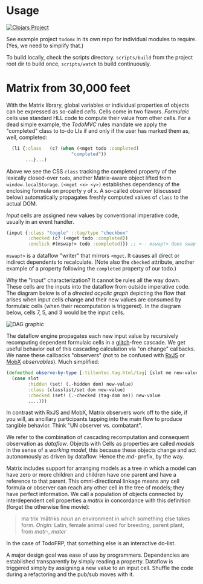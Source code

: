 # Usage

[![Clojars Project](https://img.shields.io/clojars/v/com.tiltontec/matrix.svg)](https://clojars.org/com.tiltontec/matrix)

See example project `todomx` in its own repo for individual modules to require. (Yes, we need to simplify that.)

To build locally, check the scripts directory. `scripts/build` from the project root dir to build once, `scripts/watch` to build continuously.

# Matrix from 30,000 feet
With the Matrix library, global variables or individual properties of objects can be expressed as so-called *cells*. Cells come in two flavors. *Formulaic* cells use standard HLL code to compute their value from other cells. For a dead simple example, the *TodoMVC* rules mandate we apply the "completed" class to to-do LIs if and only if the user has marked them as, well, completed:
````cljs
  (li {:class   (c? (when (<mget todo :completed)
                        "completed"))
       ...}...)
````
Above we see the CSS `class` tracking the completed property of the lexically closed-over `todo`, another Matrix-aware object lifted from `window.localStorage`. `(<mget <x> <y>)` establishes dependency of the enclosing formula on property `y` of `x`. A so-called *observer* (discussed below) automatically propagates freshly computed values of `class` to the actual DOM.
                      
*Input* cells are assigned new values by conventional imperative code, usually in an event handler.
````cljs
(input {:class "toggle" ::tag/type "checkbox"
        :checked (c? (<mget todo :completed))
        :onclick #(mswap!> todo :completed)}) ;; <-- mswap!> does swap and triggers dataflow to dependents
````
`mswap!>` is a dataflow "writer" that mirrors `<mget`. It causes all direct or indirect dependents to recalculate. (Note also the `checked` attribute, another example of a property following the `completed` property of our todo.)

Why the "input" characterization? It cannot be rules all the way down. These cells are the inputs into the dataflow from outside imperative code. The diagram below is of a *directed acyclic graph* depicting the flow that arises when input cells change and their new values are consumed by formulaic cells (when their recomputation is triggered). In the diagram below, cells 7, 5, and 3 would be the input cells.

![DAG graphic](https://github.com/kennytilton/matrix/blob/main/cljs/matrix/resources/Directed_acyclic_graph.png?raw=true) 

The dataflow engine propagates each new input value by recursively recomputing dependent formulaic cells in a [glitch](https://en.wikipedia.org/wiki/Reactive_programming#Glitches)-free cascade. We get useful behavior out of this cascading calculation via "on change" callbacks. We name these callbacks "observers" (not to be confused with [RxJS](http://reactivex.io/rxjs/) or [MobX](https://github.com/mobxjs/mobx/blob/master/README.md) *observables*). Much simplified:
````cljs
(defmethod observe-by-type [:tiltontec.tag.html/tag] [slot me new-value prior-value _]
  (case slot
        :hidden (set! (.-hidden dom) new-value)
        :class (classlist/set dom new-value)
        :checked (set! (.-checked (tag-dom me)) new-value
        ....)))
````
In contrast with RxJS and MobX, Matrix observers work off to the side, if you will, as ancillary participants tapping into the main flow to produce tangible behavior. Think "UN observer vs. combatant". 

We refer to the combination of cascading recomputation and consequent observation as *dataflow*. Objects with Cells as properties are called *models* in the sense of a *working model*, this because these objects change and act autonomously as driven by dataflow. Hence the *md-* prefix, by the way.

Matrix includes support for arranging models as a tree in which a model can have zero or more children and children have one parent and have a reference to that parent. This omni-directional linkage means any cell formula or observer can reach any other cell in the tree of models; they have perfect information. We call a population of objects connected by interdependent cell properties a *matrix* in concordance with this definition (forget the otherwise fine movie): 

> ma·trix ˈmātriks *noun* an environment in which something else takes form. *Origin:* Latin, female animal used for breeding, parent plant, from *matr-*, *mater*

In the case of TodoFRP, that something else is an interactive do-list. 

A major design goal was ease of use by programmers. Dependencies are established transparently by simply reading a property. Dataflow is triggered simply by assigning a new value to an input cell. Shuffle the code during a refactoring and the pub/sub moves with it. 
